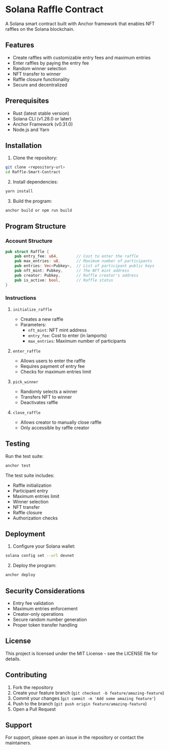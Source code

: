 # Solana Raffle Contract

A Solana smart contract built with Anchor framework that enables NFT raffles on the Solana blockchain.

## Features

- Create raffles with customizable entry fees and maximum entries
- Enter raffles by paying the entry fee
- Random winner selection
- NFT transfer to winner
- Raffle closure functionality
- Secure and decentralized

## Prerequisites

- Rust (latest stable version)
- Solana CLI (v1.28.0 or later)
- Anchor Framework (v0.31.0)
- Node.js and Yarn

## Installation

1. Clone the repository:
```bash
git clone <repository-url>
cd Raffle-Smart-Contract
```

2. Install dependencies:
```bash
yarn install
```

3. Build the program:
```bash
anchor build or npm run build
```

## Program Structure

### Account Structure
```rust
pub struct Raffle {
    pub entry_fee: u64,        // Cost to enter the raffle
    pub max_entries: u8,       // Maximum number of participants
    pub entries: Vec<Pubkey>,  // List of participant public keys
    pub nft_mint: Pubkey,      // The NFT mint address
    pub creator: Pubkey,       // Raffle creator's address
    pub is_active: bool,       // Raffle status
}
```

### Instructions

1. `initialize_raffle`
   - Creates a new raffle
   - Parameters:
     - `nft_mint`: NFT mint address
     - `entry_fee`: Cost to enter (in lamports)
     - `max_entries`: Maximum number of participants

2. `enter_raffle`
   - Allows users to enter the raffle
   - Requires payment of entry fee
   - Checks for maximum entries limit

3. `pick_winner`
   - Randomly selects a winner
   - Transfers NFT to winner
   - Deactivates raffle

4. `close_raffle`
   - Allows creator to manually close raffle
   - Only accessible by raffle creator

## Testing

Run the test suite:
```bash
anchor test
```

The test suite includes:
- Raffle initialization
- Participant entry
- Maximum entries limit
- Winner selection
- NFT transfer
- Raffle closure
- Authorization checks

## Deployment

1. Configure your Solana wallet:
```bash
solana config set --url devnet
```

2. Deploy the program:
```bash
anchor deploy
```

## Security Considerations

- Entry fee validation
- Maximum entries enforcement
- Creator-only operations
- Secure random number generation
- Proper token transfer handling

## License

This project is licensed under the MIT License - see the LICENSE file for details.

## Contributing

1. Fork the repository
2. Create your feature branch (`git checkout -b feature/amazing-feature`)
3. Commit your changes (`git commit -m 'Add some amazing feature'`)
4. Push to the branch (`git push origin feature/amazing-feature`)
5. Open a Pull Request

## Support

For support, please open an issue in the repository or contact the maintainers. 